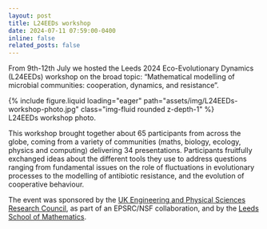 ```yaml
---
layout: post
title: L24EEDs workshop
date: 2024-07-11 07:59:00-0400
inline: false
related_posts: false
---
```


From 9th-12th July we hosted the Leeds 2024 Eco-Evolutionary Dynamics (L24EEDs) workshop on the broad topic: “Mathematical modelling of microbial communities: cooperation, dynamics, and resistance”.

<div class="row mt-3">
    <div class="col-sm mt-3 mt-md-0">
        {% include figure.liquid loading="eager" path="assets/img/L24EEDs-workshop-photo.jpg" class="img-fluid rounded z-depth-1" %}
    </div>
</div>
<div class="caption">
    L24EEDs workshop photo.
</div>

This workshop brought together about 65 participants from across the globe, coming from a variety of communities (maths, biology, ecology, physics and computing) delivering 34 presentations. Participants fruitfully exchanged ideas about the different tools they use to address questions ranging from fundamental issues on the role of fluctuations in evolutionary processes to the modelling of antibiotic resistance, and the evolution of cooperative behaviour.

The event was sponsored by the [UK Engineering and Physical Sciences Research Council](https://www.ukri.org/councils/epsrc/), as part of an EPSRC/NSF collaboration, and by the [Leeds School of Mathematics](https://eps.leeds.ac.uk/maths).
